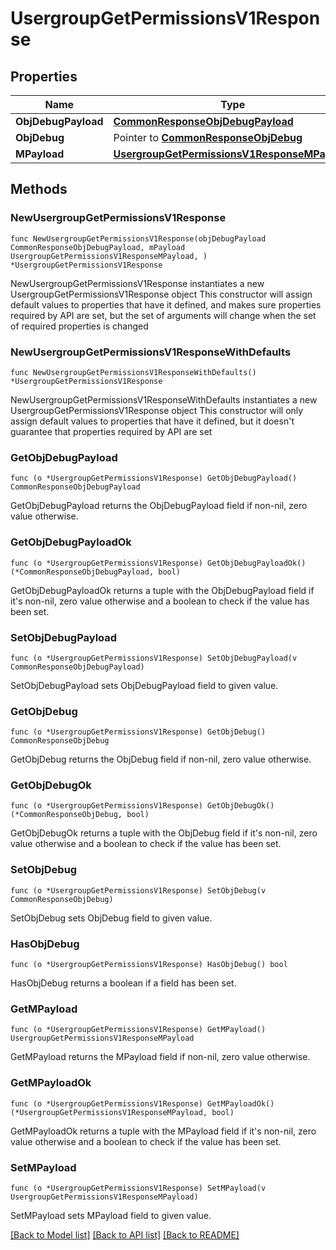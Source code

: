 # UsergroupGetPermissionsV1Response

## Properties

Name | Type | Description | Notes
------------ | ------------- | ------------- | -------------
**ObjDebugPayload** | [**CommonResponseObjDebugPayload**](CommonResponseObjDebugPayload.md) |  | 
**ObjDebug** | Pointer to [**CommonResponseObjDebug**](CommonResponseObjDebug.md) |  | [optional] 
**MPayload** | [**UsergroupGetPermissionsV1ResponseMPayload**](UsergroupGetPermissionsV1ResponseMPayload.md) |  | 

## Methods

### NewUsergroupGetPermissionsV1Response

`func NewUsergroupGetPermissionsV1Response(objDebugPayload CommonResponseObjDebugPayload, mPayload UsergroupGetPermissionsV1ResponseMPayload, ) *UsergroupGetPermissionsV1Response`

NewUsergroupGetPermissionsV1Response instantiates a new UsergroupGetPermissionsV1Response object
This constructor will assign default values to properties that have it defined,
and makes sure properties required by API are set, but the set of arguments
will change when the set of required properties is changed

### NewUsergroupGetPermissionsV1ResponseWithDefaults

`func NewUsergroupGetPermissionsV1ResponseWithDefaults() *UsergroupGetPermissionsV1Response`

NewUsergroupGetPermissionsV1ResponseWithDefaults instantiates a new UsergroupGetPermissionsV1Response object
This constructor will only assign default values to properties that have it defined,
but it doesn't guarantee that properties required by API are set

### GetObjDebugPayload

`func (o *UsergroupGetPermissionsV1Response) GetObjDebugPayload() CommonResponseObjDebugPayload`

GetObjDebugPayload returns the ObjDebugPayload field if non-nil, zero value otherwise.

### GetObjDebugPayloadOk

`func (o *UsergroupGetPermissionsV1Response) GetObjDebugPayloadOk() (*CommonResponseObjDebugPayload, bool)`

GetObjDebugPayloadOk returns a tuple with the ObjDebugPayload field if it's non-nil, zero value otherwise
and a boolean to check if the value has been set.

### SetObjDebugPayload

`func (o *UsergroupGetPermissionsV1Response) SetObjDebugPayload(v CommonResponseObjDebugPayload)`

SetObjDebugPayload sets ObjDebugPayload field to given value.


### GetObjDebug

`func (o *UsergroupGetPermissionsV1Response) GetObjDebug() CommonResponseObjDebug`

GetObjDebug returns the ObjDebug field if non-nil, zero value otherwise.

### GetObjDebugOk

`func (o *UsergroupGetPermissionsV1Response) GetObjDebugOk() (*CommonResponseObjDebug, bool)`

GetObjDebugOk returns a tuple with the ObjDebug field if it's non-nil, zero value otherwise
and a boolean to check if the value has been set.

### SetObjDebug

`func (o *UsergroupGetPermissionsV1Response) SetObjDebug(v CommonResponseObjDebug)`

SetObjDebug sets ObjDebug field to given value.

### HasObjDebug

`func (o *UsergroupGetPermissionsV1Response) HasObjDebug() bool`

HasObjDebug returns a boolean if a field has been set.

### GetMPayload

`func (o *UsergroupGetPermissionsV1Response) GetMPayload() UsergroupGetPermissionsV1ResponseMPayload`

GetMPayload returns the MPayload field if non-nil, zero value otherwise.

### GetMPayloadOk

`func (o *UsergroupGetPermissionsV1Response) GetMPayloadOk() (*UsergroupGetPermissionsV1ResponseMPayload, bool)`

GetMPayloadOk returns a tuple with the MPayload field if it's non-nil, zero value otherwise
and a boolean to check if the value has been set.

### SetMPayload

`func (o *UsergroupGetPermissionsV1Response) SetMPayload(v UsergroupGetPermissionsV1ResponseMPayload)`

SetMPayload sets MPayload field to given value.



[[Back to Model list]](../README.md#documentation-for-models) [[Back to API list]](../README.md#documentation-for-api-endpoints) [[Back to README]](../README.md)


